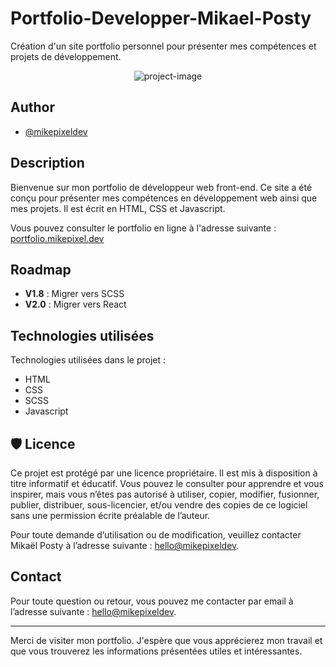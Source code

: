 # Portfolio-Developper-Mikael-Posty

Création d'un site portfolio personnel pour présenter mes compétences et projets de développement.

<p align="center"><img src="https://socialify.git.ci/mikepixeldev/Portfolio-Mikael-Posty/image?description=1&amp;font=Raleway&amp;language=1&amp;name=1&amp;pattern=Circuit%20Board&amp;theme=Auto" alt="project-image"></p>

## Author

- [@mikepixeldev](https://github.com/mikepixeldev)

## Description

Bienvenue sur mon portfolio de développeur web front-end. Ce site a été conçu pour présenter mes compétences en développement web ainsi que mes projets. Il est écrit en HTML, CSS et Javascript.

Vous pouvez consulter le portfolio en ligne à l'adresse suivante : [portfolio.mikepixel.dev](https://portfolio.mikepixel.dev/)

## Roadmap

- **V1.8** : Migrer vers SCSS
- **V2.0** : Migrer vers React

## Technologies utilisées

Technologies utilisées dans le projet :

* HTML
* CSS
* SCSS
* Javascript

## 🛡️ Licence

Ce projet est protégé par une licence propriétaire. Il est mis à disposition à titre informatif et éducatif. Vous pouvez le consulter pour apprendre et vous inspirer, mais vous n’êtes pas autorisé à utiliser, copier, modifier, fusionner, publier, distribuer, sous-licencier, et/ou vendre des copies de ce logiciel sans une permission écrite préalable de l’auteur.

Pour toute demande d’utilisation ou de modification, veuillez contacter Mikaël Posty à l’adresse suivante : [hello@mikepixeldev](mailto:hello@mikepixeldev).

## Contact

Pour toute question ou retour, vous pouvez me contacter par email à l’adresse suivante : [hello@mikepixeldev](mailto:hello@mikepixeldev).

---

Merci de visiter mon portfolio. J'espère que vous apprécierez mon travail et que vous trouverez les informations présentées utiles et intéressantes.